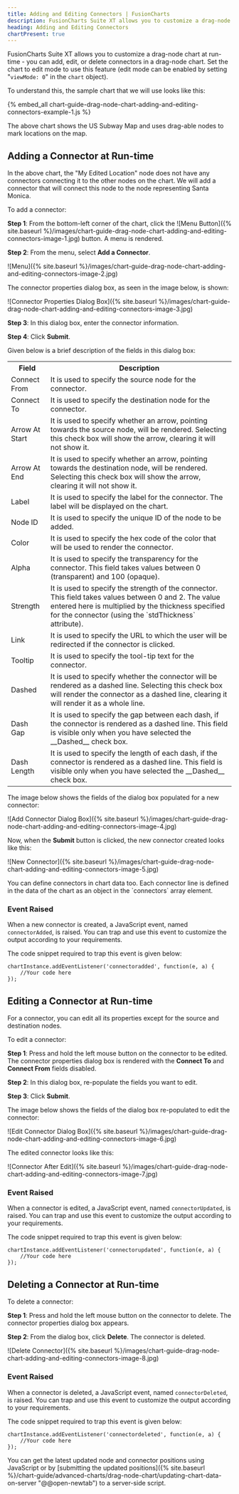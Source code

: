 ```yaml
---
title: Adding and Editing Connectors | FusionCharts
description: FusionCharts Suite XT allows you to customize a drag-node chart at run-time - you can add, edit, or delete connectors in a drag-node chart.
heading: Adding and Editing Connectors
chartPresent: true
---
```


FusionCharts Suite XT allows you to customize a drag-node chart at run-time - you can add, edit, or delete connectors in a drag-node chart. Set the chart to edit mode to use this feature (edit mode can be enabled by setting "`viewMode: 0`" in the `chart` object).

To understand this, the sample chart that we will use looks like this:

{% embed_all chart-guide-drag-node-chart-adding-and-editing-connectors-example-1.js %}

The above chart shows the US Subway Map and uses drag-able nodes to mark locations on the map.


## Adding a Connector at Run-time

In the above chart, the "My Edited Location" node does not have any connectors connecting it to the other nodes on the chart. We will add a connector that will connect this node to the node representing Santa Monica.

To add a connector:

__Step 1__: From the bottom-left corner of the chart, click the ![Menu Button]({% site.baseurl %}/images/chart-guide-drag-node-chart-adding-and-editing-connectors-image-1.jpg) button. A menu is rendered.

__Step 2__: From the menu, select __Add a Connector__.

![Menu]({% site.baseurl %}/images/chart-guide-drag-node-chart-adding-and-editing-connectors-image-2.jpg)

The connector properties dialog box, as seen in the image below,  is shown:

![Connector Properties Dialog Box]({% site.baseurl %}/images/chart-guide-drag-node-chart-adding-and-editing-connectors-image-3.jpg)

__Step 3__: In this dialog box, enter the connector information.

__Step 4__: Click __Submit__.

Given below is a brief description of the fields in this dialog box:

<table>
  <tr>
    <th>Field</th>
    <th>Description</th>
  </tr>
  <tr>
    <td>Connect From</td>
    <td>It is used to specify the source node for the connector.</td>
  </tr>
  <tr>
    <td>Connect To</td>
    <td>It is used to specify the destination node for the connector.</td>
  </tr>
  <tr>
    <td>Arrow At Start</td>
    <td>It is used to specify whether an arrow, pointing towards the source node, will be rendered. Selecting this check box will show the arrow, clearing it will not show it.</td>
  </tr>
  <tr>
    <td>Arrow At End</td>
    <td>It is used to specify whether an arrow, pointing towards the destination node, will be rendered. Selecting this check box will show the arrow, clearing it will not show it.</td>
  </tr>
  <tr>
    <td>Label</td>
    <td>It is used to specify the label for the connector. The label will be displayed on the chart.</td>
  </tr>
  <tr>
    <td>Node ID</td>
    <td>It is used to specify the unique ID of the node to be added.</td>
  </tr>
  <tr>
    <td>Color</td>
    <td>It is used to specify the hex code of the color that will be used to render the connector.</td>
  </tr>
  <tr>
    <td>Alpha</td>
    <td>It is used to specify the transparency for the connector. This field takes values between 0 (transparent) and 100 (opaque).</td>
  </tr>
  <tr>
    <td>Strength</td>
    <td>It is used to specify the strength of the connector. This field takes values between 0 and 2. The value entered here  is multiplied by the thickness specified for the connector (using the `stdThickness` attribute).</td>
  </tr>
  <tr>
    <td>Link</td>
    <td>It is used to specify the URL to which the user will be redirected if the connector is clicked.</td>
  </tr>
  <tr>
    <td>Tooltip</td>
    <td>It is used to specify the tool-tip text for the connector.</td>
  </tr>
  <tr>
    <td>Dashed</td>
    <td>It is used to specify whether the connector will be rendered as a dashed line. Selecting this check box will render the connector as a dashed line, clearing it will render it as a whole line.</td>
  </tr>
  <tr>
    <td>Dash Gap</td>
    <td>It is used to specify the gap between each dash, if the connector is rendered as a dashed line. This field is visible only when you have selected the __Dashed__ check box.
    </td>
  </tr>
  <tr>
    <td>Dash Length</td>
    <td>It is used to specify the length of each dash, if the connector is rendered as a dashed line. This field is visible only when you have selected the __Dashed__ check box.
    </td>
  </tr>
</table>


The image below shows the fields of the dialog box populated for a new connector:

![Add Connector Dialog Box]({% site.baseurl %}/images/chart-guide-drag-node-chart-adding-and-editing-connectors-image-4.jpg)

Now, when the __Submit__ button is clicked, the new connector created looks like this:

![New Connector]({% site.baseurl %}/images/chart-guide-drag-node-chart-adding-and-editing-connectors-image-5.jpg)

<p class="text-info">You can define connectors in chart data too. Each connector line is defined in the data of the chart as an object in the `connectors` array element. </p>

### Event Raised

When a new connector is created, a JavaScript event, named `connectorAdded`, is raised. You can trap and use this event to customize the output according to your requirements.

The code snippet required to trap this event is given below:

```
chartInstance.addEventListener('connectoradded', function(e, a) {
    //Your code here
});

```

## Editing a Connector at Run-time

For a connector, you can edit all its properties except for the source and destination nodes.

To edit a connector:

__Step 1__: Press and hold the left mouse button on the connector to be edited. The connector properties dialog box is rendered with the __Connect To__ and __Connect From__ fields disabled.

__Step 2__: In this dialog box, re-populate the fields you want to edit.

__Step 3__: Click __Submit__.

The image below shows the fields of the dialog box re-populated to edit the connector:

![Edit Connector Dialog Box]({% site.baseurl %}/images/chart-guide-drag-node-chart-adding-and-editing-connectors-image-6.jpg)

The edited connector looks like this:

![Connector After Edit]({% site.baseurl %}/images/chart-guide-drag-node-chart-adding-and-editing-connectors-image-7.jpg)

### Event Raised

When a connector is edited, a JavaScript event, named `connectorUpdated`, is raised. You can trap and use this event to customize the output according to your requirements.

The code snippet required to trap this event is given below:

```
chartInstance.addEventListener('connectorupdated', function(e, a) {
    //Your code here
});

```

## Deleting a Connector at Run-time

To delete a connector:

__Step 1__: Press and hold the left mouse button on the connector to delete. The connector properties dialog box appears.

__Step 2__: From the dialog box, click __Delete__. The connector is deleted.

![Delete Connector]({% site.baseurl %}/images/chart-guide-drag-node-chart-adding-and-editing-connectors-image-8.jpg)

### Event Raised

When a connector is deleted, a JavaScript event, named `connectorDeleted`, is raised. You can trap and use this event to customize the output according to your requirements.

The code snippet required to trap this event is given below:

```
chartInstance.addEventListener('connectordeleted', function(e, a) {
    //Your code here
});

```

<p class="text-info">You can get the latest updated node and connector positions using JavaScript or by [submitting the updated positions]({% site.baseurl %}/chart-guide/advanced-charts/drag-node-chart/updating-chart-data-on-server "@@open-newtab") to a server-side script.</p>